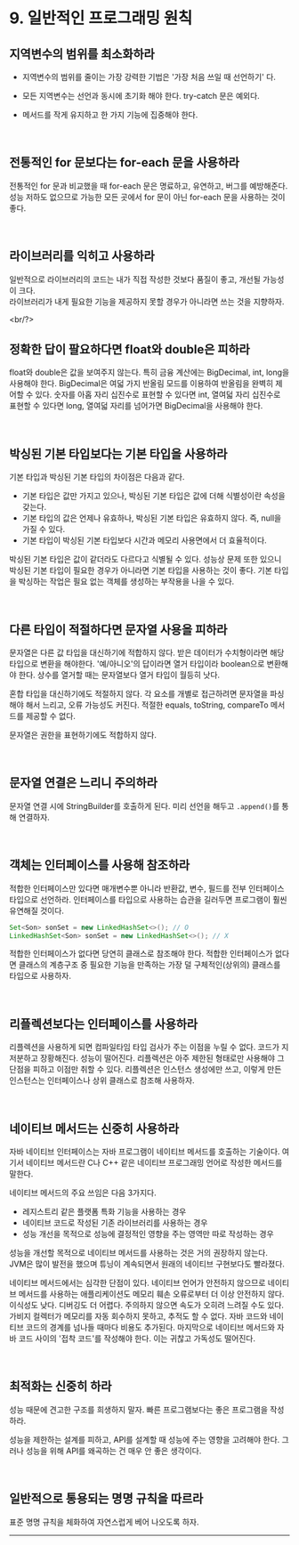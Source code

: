 # 9. 일반적인 프로그래밍 원칙

## 지역변수의 범위를 최소화하라

* 지역변수의 범위를 줄이는 가장 강력한 기법은 '가장 처음 쓰일 때 선언하기' 다.  

* 모든 지역변수는 선언과 동시에 초기화 해야 한다. try-catch 문은 예외다.  
* 메서드를 작게 유지하고 한 가지 기능에 집중해야 한다.

<br/>

## 전통적인 for 문보다는 for-each 문을 사용하라

전통적인 for 문과 비교했을 때 for-each 문은 명료하고, 유연하고, 버그를 예방해준다.  
성능 저하도 없으므로 가능한 모든 곳에서 for 문이 아닌 for-each 문을 사용하는 것이 좋다.  

<br/>

## 라이브러리를 익히고 사용하라

일반적으로 라이브러리의 코드는 내가 직접 작성한 것보다 품질이 좋고, 개선될 가능성이 크다.  
라이브러리가 내게 필요한 기능을 제공하지 못할 경우가 아니라면 쓰는 것을 지향하자.  

<br/?>

## 정확한 답이 팔요하다면 float와 double은 피하라

float와 double은 값을 보여주지 않는다. 특히 금융 계산에는 BigDecimal, int, long을 사용해야 한다. BigDecimal은 여덟 가지 반올림 모드를 이용하여 반올림을 완벽히 제어할 수 있다. 숫자를 아홉 자리 십진수로 표현할 수 있다면 int, 열여덟 자리 십진수로 표현할 수 있다면 long, 열여덟 자리를 넘어가면 BigDecimal을 사용해야 한다.  

<br/>

## 박싱된 기본 타입보다는 기본 타입을 사용하라

기본 타입과 박싱된 기본 타입의 차이점은 다음과 같다.  

* 기본 타입은 값만 가지고 있으나, 박싱된 기본 타입은 값에 더해 식별성이란 속성을 갖는다.
* 기본 타입의 값은 언제나 유효하나, 박싱된 기본 타입은 유효하지 않다. 즉, null을 가질 수 있다.
* 기본 타입이 박싱된 기본 타입보다 시간과 메모리 사용면에서 더 효율적이다.

박싱된 기본 타입은 값이 같더라도 다르다고 식별될 수 있다. 성능상 문제 또한 있으니 박싱된 기본 타입이 필요한 경우가 아니라면 기본 타입을 사용하는 것이 좋다. 기본 타입을 박싱하는 작업은 필요 없는 객체를 생성하는 부작용을 나을 수 있다.

<br/>

## 다른 타입이 적절하다면 문자열 사용을 피하라

문자열은 다른 값 타입을 대신하기에 적합하지 않다. 받은 데이터가 수치형이라면 해당 타입으로 변환을 해야한다. '예/아니오'의 답이라면 열거 타입이라 boolean으로 변환해야 한다. 상수를 열거할 때는 문자열보다 열거 타입이 월등히 낫다.  

혼합 타입을 대신하기에도 적절하지 않다. 각 요소를 개별로 접근하려면 문자열을 파싱해야 해서 느리고, 오류 가능성도 커진다. 적절한 equals, toString, compareTo 메서드를 제공할 수 없다. 

문자열은 권한을 표현하기에도 적합하지 않다.  

<br/>

## 문자열 연결은 느리니 주의하라

문자열 연결 시에 StringBuilder를 호출하게 된다. 미리 선언을 해두고 ``.append()``를 통해 연결하자.  

<br/>

## 객체는 인터페이스를 사용해 참조하라

적합한 인터페이스만 있다면 매개변수뿐 아니라 반환값, 변수, 필드를 전부 인터페이스 타입으로 선언하라. 인터페이스를 타입으로 사용하는 습관을 길러두면 프로그램이 훨씬 유연해질 것이다.  

```java
Set<Son> sonSet = new LinkedHashSet<>(); // O
LinkedHashSet<Son> sonSet = new LinkedHashSet<>(); // X
```

적합한 인터페이스가 없다면 당연히 클래스로 참조해야 한다. 적합한 인터페이스가 없다면 클래스의 계층구조 중 필요한 기능을 만족하는 가장 덜 구체적인(상위의) 클래스를 타입으로 사용하자.  

<br/>

## 리플렉션보다는 인터페이스를 사용하라

리플렉션을 사용하게 되면 컴파일타임 타입 검사가 주는 이점을 누릴 수 없다. 코드가 지저분하고 장황해진다. 성능이 떨어진다. 리플렉션은 아주 제한된 형태로만 사용해야 그 단점을 피하고 이점만 취할 수 있다. 리플렉션은 인스턴스 생성에만 쓰고, 이렇게 만든 인스턴스는 인터페이스나 상위 클래스로 참조해 사용하자.  

<br/>

## 네이티브 메서드는 신중히 사용하라

자바 네이티브 인터페이스는 자바 프로그램이 네이티브 메서드를 호출하는 기술이다. 여기서 네이티브 메서드란 C나 C++ 같은 네이티브 프로그래밍 언어로 작성한 메서드를 말한다.  

네이티브 메서드의 주요 쓰임은 다음 3가지다.  

* 레지스트리 같은 플랫폼 특화 기능을 사용하는 경우
* 네이티브 코드로 작성된 기존 라이브러리를 사용하는 경우
* 성능 개선을 목적으로 성능에 결정적인 영향을 주는 영역만 따로 작성하는 경우

성능을 개선할 목적으로 네이티브 메서드를 사용하는 것은 거의 권장하지 않는다.  
JVM은 많이 발전을 했으며 튜닝이 계속되면서 원래의 네이티브 구현보다도 빨라졌다.  

네이티브 메서드에서는 심각한 단점이 있다. 네이티브 언어가 안전하지 않으므로 네이티브 메서드를 사용하는 애플리케이션도 메모리 훼손 오류로부터 더 이상 안전하지 않다. 이식성도 낮다. 디버깅도 더 어렵다. 주의하지 않으면 속도가 오히려 느려질 수도 있다. 가비지 컬렉터가 메모리를 자동 회수하지 못하고, 추적도 할 수 없다. 자바 코드와 네이티브 코드의 경계를 넘나들 때마다 비용도 추가된다. 마지막으로 네이티브 메서드와 자바 코드 사이의 '접착 코드'를 작성해야 한다. 이는 귀찮고 가독성도 떨어진다.  

<br/>

## 최적화는 신중히 하라

성능 때문에 견고한 구조를 희생하지 말자. 빠른 프로그램보다는 좋은 프로그램을 작성하라.  

성능을 제한하는 설계를 피하고, API를 설계할 때 성능에 주는 영향을 고려해야 한다. 그러나 성능을 위해 API를 왜곡하는 건 매우 안 좋은 생각이다.  

<br/>

## 일반적으로 통용되는 명명 규칙을 따르라

표준 명명 규칙을 체화하여 자연스럽게 베어 나오도록 하자.  

***

